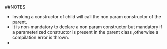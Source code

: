 ##NOTES


* Invoking a constructor of child will call the non param constructor of the parent.
* It is non-mandatory to declare a non param constructor but mandatory if a parameterized constructor is present in the parent class ,otherwise a compilation error is thrown.
* 

